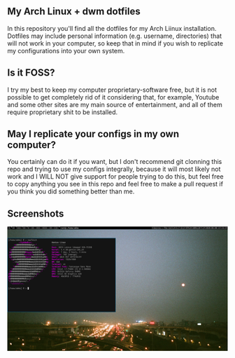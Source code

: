My Arch Linux + dwm dotfiles
------------
In this repository you'll find all the dotfiles for my Arch Liinux installation. Dotfiles may include personal information (e.g. username, directories) that will not work in your computer, so keep that in mind if you wish to replicate my configurations into your own system.

Is it FOSS?
------------
I try my best to keep my computer proprietary-software free, but it is not possible to get completely rid of it considering that, for example, Youtube and some other sites are my main source of entertainment, and all of them require proprietary shit to be installed.

May I replicate your configs in my own computer?
------------
You certainly can do it if you want, but I don't recommend git clonning this repo and trying to use my configs integrally, because it will most likely not work and I WILL NOT give support for people trying to do this, but feel free to copy anything you see in this repo and feel free to make a pull request if you think you did something better than me.

Screenshots
------------
![screenshot](https://github.com/edusilva621/dotfiles/blob/master/wallpaper/desktop.png)



